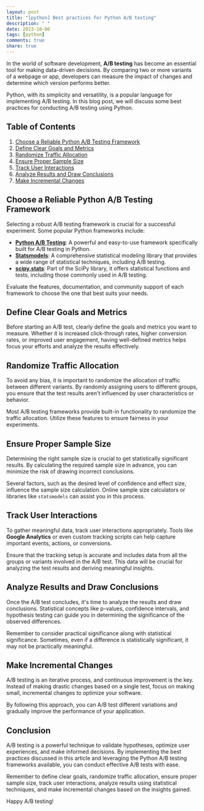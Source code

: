 ```yaml
---
layout: post
title: "[python] Best practices for Python A/B testing"
description: " "
date: 2023-10-06
tags: [python]
comments: true
share: true
---
```


In the world of software development, **A/B testing** has become an essential tool for making data-driven decisions. By comparing two or more variants of a webpage or app, developers can measure the impact of changes and determine which version performs better.

Python, with its simplicity and versatility, is a popular language for implementing A/B testing. In this blog post, we will discuss some best practices for conducting A/B testing using Python.

## Table of Contents
1. [Choose a Reliable Python A/B Testing Framework](#choose-a-reliable-python-ab-testing-framework)
2. [Define Clear Goals and Metrics](#define-clear-goals-and-metrics)
3. [Randomize Traffic Allocation](#randomize-traffic-allocation)
4. [Ensure Proper Sample Size](#ensure-proper-sample-size)
5. [Track User Interactions](#track-user-interactions)
6. [Analyze Results and Draw Conclusions](#analyze-results-and-draw-conclusions)
7. [Make Incremental Changes](#make-incremental-changes)

## Choose a Reliable Python A/B Testing Framework

Selecting a robust A/B testing framework is crucial for a successful experiment. Some popular Python frameworks include:

- **[Python A/B Testing](https://pypi.org/project/abtesting/)**: A powerful and easy-to-use framework specifically built for A/B testing in Python.
- **[Statsmodels](https://www.statsmodels.org/)**: A comprehensive statistical modeling library that provides a wide range of statistical techniques, including A/B testing.
- **[scipy.stats](https://docs.scipy.org/doc/scipy/reference/stats.html)**: Part of the SciPy library, it offers statistical functions and tests, including those commonly used in A/B testing.

Evaluate the features, documentation, and community support of each framework to choose the one that best suits your needs.

## Define Clear Goals and Metrics

Before starting an A/B test, clearly define the goals and metrics you want to measure. Whether it is increased click-through rates, higher conversion rates, or improved user engagement, having well-defined metrics helps focus your efforts and analyze the results effectively.

## Randomize Traffic Allocation

To avoid any bias, it is important to randomize the allocation of traffic between different variants. By randomly assigning users to different groups, you ensure that the test results aren't influenced by user characteristics or behavior.

Most A/B testing frameworks provide built-in functionality to randomize the traffic allocation. Utilize these features to ensure fairness in your experiments.

## Ensure Proper Sample Size

Determining the right sample size is crucial to get statistically significant results. By calculating the required sample size in advance, you can minimize the risk of drawing incorrect conclusions.

Several factors, such as the desired level of confidence and effect size, influence the sample size calculation. Online sample size calculators or libraries like `statsmodels` can assist you in this process.

## Track User Interactions

To gather meaningful data, track user interactions appropriately. Tools like **Google Analytics** or even custom tracking scripts can help capture important events, actions, or conversions.

Ensure that the tracking setup is accurate and includes data from all the groups or variants involved in the A/B test. This data will be crucial for analyzing the test results and deriving meaningful insights.

## Analyze Results and Draw Conclusions

Once the A/B test concludes, it's time to analyze the results and draw conclusions. Statistical concepts like p-values, confidence intervals, and hypothesis testing can guide you in determining the significance of the observed differences.

Remember to consider practical significance along with statistical significance. Sometimes, even if a difference is statistically significant, it may not be practically meaningful.

## Make Incremental Changes

A/B testing is an iterative process, and continuous improvement is the key. Instead of making drastic changes based on a single test, focus on making small, incremental changes to optimize your software.

By following this approach, you can A/B test different variations and gradually improve the performance of your application.

## Conclusion

A/B testing is a powerful technique to validate hypotheses, optimize user experiences, and make informed decisions. By implementing the best practices discussed in this article and leveraging the Python A/B testing frameworks available, you can conduct effective A/B tests with ease.

Remember to define clear goals, randomize traffic allocation, ensure proper sample size, track user interactions, analyze results using statistical techniques, and make incremental changes based on the insights gained.

Happy A/B testing!
